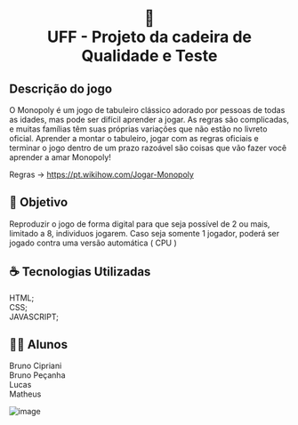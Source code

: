 <h1 align="center">
📄<br>UFF -  Projeto da cadeira de Qualidade e Teste 
</h1>

## Descrição do jogo

O Monopoly é um jogo de tabuleiro clássico adorado por pessoas de todas as idades, mas pode ser difícil aprender a jogar. As regras são complicadas, e muitas famílias têm suas próprias variações que não estão no livreto oficial. Aprender a montar o tabuleiro, jogar com as regras oficiais e terminar o jogo dentro de um prazo razoável são coisas que vão fazer você aprender a amar Monopoly!

Regras -> https://pt.wikihow.com/Jogar-Monopoly

## 🚧 Objetivo

Reproduzir o jogo de forma digital para que seja possível de 2 ou mais, limitado a 8, individuos jogarem. Caso seja somente 1 jogador, poderá ser jogado contra uma versão automática ( CPU )

## ☕ Tecnologias Utilizadas

HTML; <br />
CSS; <br />
JAVASCRIPT; <br />

## 🧑‍💻 Alunos

Bruno Cipriani <br />
Bruno Peçanha <br />
Lucas  <br />
Matheus <br />



![image](https://user-images.githubusercontent.com/34428627/148169220-281ccab1-aa57-4ee2-8dc8-56521a99e601.png)
